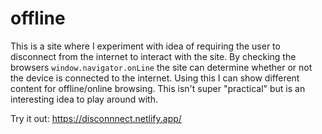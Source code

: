 # offline

This is a site where I experiment with idea of requiring the user to disconnect from the internet to interact with the site. By checking the browsers `window.navigator.onLine` the site can determine whether or not the device is connected to the internet. Using this I can show different content for offline/online browsing. This isn't super "practical" but is an interesting idea to play around with.

Try it out: https://disconnnect.netlify.app/
